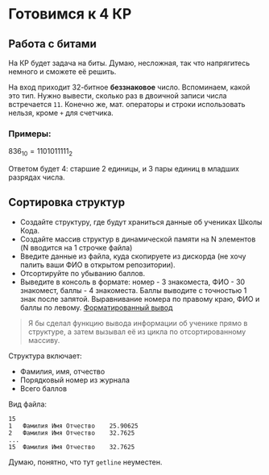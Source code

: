 # Готовимся к 4 КР

## Работа с битами
На КР будет задача на биты. Думаю, несложная, так что напрягитесь немного и сможете её решить.

На вход приходит 32-битное **беззнаковое** число. Вспоминаем, какой это тип.
Нужно вывести, сколько раз в двоичной записи числа встречается `11`. Конечно же, мат. операторы и строки использовать нельзя, кроме `+` для счетчика.

### Примеры:

$836_{10} = 11 0101 1111_2$

Ответом будет 4: старшие 2 единицы, и 3 пары единиц в младших разрядах числа.

## Cортировка структур

- Создайте структуру, где будут храниться данные об учениках Школы Кода. 
- Создайте массив структур в динамической памяти на N элементов (N вводится на 1 строчке файла)
- Введите данные из файла, куда скопируете из дискорда (не хочу палить ваши ФИО в открытом репозитории). 
- Отсортируйте по убыванию баллов.
- Выведите в консоль в формате: номер - 3 знакоместа, ФИО - 30 знакомест, баллы - 4 знакоместа. Баллы выводите с точностью 1 знак после запятой. Выравнивание номера по правому краю, ФИО и баллы по левому. [Форматированный вывод](https://github.com/tastydata0/cs2223/tree/main/%D0%A4%D0%BE%D1%80%D0%BC%D0%B0%D1%82%D0%B8%D1%80%D0%BE%D0%B2%D0%B0%D0%BD%D0%BD%D1%8B%D0%B9%20%D0%B2%D1%8B%D0%B2%D0%BE%D0%B4)

> Я бы сделал функцию вывода информации об ученике прямо в структуре, а затем вызывал её из цикла по отсортированному массиву.

Структура включает:
- Фамилия, имя, отчество
- Порядковый номер из журнала
- Всего баллов

Вид файла:
```brainfuck
15
1	Фамилия Имя Отчество	25.90625
2	Фамилия Имя Отчество	32.7625
...
15	Фамилия Имя Отчество	32.7625
```

Думаю, понятно, что тут `getline` неуместен.

